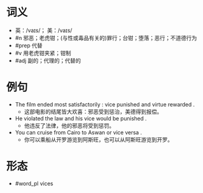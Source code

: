 # 词义
- 英：/vaɪs/； 美：/vaɪs/
- #n 邪恶；老虎钳；(与性或毒品有关的)罪行；台钳；堕落；恶行；不道德行为
- #prep 代替
- #v 用老虎钳夹紧；钳制
- #adj 副的；代理的；代替的
# 例句
- The film ended most satisfactorily : vice punished and virtue rewarded .
	- 这部电影的结尾皆大欢喜：邪恶受到惩治，美德得到报偿。
- He violated the law and his vice would be punished .
	- 他违反了法律，他的邪恶将受到惩罚。
- You can cruise from Cairo to Aswan or vice versa .
	- 你可以乘船从开罗游览到阿斯旺，也可以从阿斯旺游览到开罗。
# 形态
- #word_pl vices
